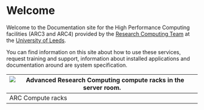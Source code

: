 # Welcome

Welcome to the Documentation site for the High Performance Computing facilities (ARC3 and ARC4) provided by the [Research Computing Team](https://arc.leeds.ac.uk) at the [University of Leeds](https://www.leeds.ac.uk).

You can find information on this site about how to use these services, request training and support, information about installed applications and documentation around are system specification.

| ![Advanced Research Computing compute racks in the server room. ](./assets/img/HPC1-1024x821.jpg) |
| ---------------|
| ARC Compute racks |
